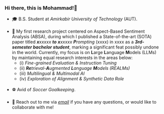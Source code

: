 ### Hi there, this is Mohammad!👋
<ul>
<li> 🎓 B.S. Student at <i>Amirkabir University of Technology</i> (AUT).<br><br>
<li> 🔭 My first research project centered on Aspect-Based Sentiment Analysis (ABSA), during which I published a State-of-the-art (SOTA) paper titled <i><b>x</b>xxxxx <b>to</b> <b>x</b>xxxxx <b>P</b>rompting</i> (xxxx) in xxxx as a <b><i>3rd-semester bachelor student</i></b>, marking a significant feat possibly undone in the world. Currently, my focus is on <b>L</b>arge <b>L</b>anguage <b>M</b>odels (LLMs) by maintaining equal research interests in the areas below:<br>
<ul>
<li> (i) <i>Fine-grained Evaluation & Instruction Tuning</i><br>
<li> (ii) <i><b>Re</b>trieval-<b>A</b>ugmented <b>L</b>anguage <b>M</b>odels (REALMs)</i>
<li> (iii) <i>Multilingual & Multimodal AI</i><br>
<li> (iv) <i>Exploration of Alignment & Synthetic Data Role</i>
</ul>
<br>
<li> ⚽ Avid of <i>Soccer Goalkeeping</i>.<br><br>
<li> 💬 Reach out to me via <a href="mailto:mghiasvandm1@gmail.com"><i> email</i></a> if you have any questions, or would like to collaborate with me!
</ul>
